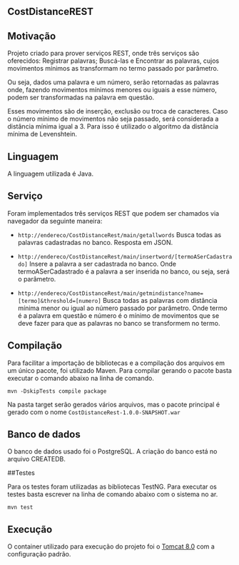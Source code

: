 ## CostDistanceREST

## Motivação

Projeto criado para prover serviços REST, onde três serviços são oferecidos:
	Registrar palavras;
	Buscá-las e
	Encontrar as palavras, cujos movimentos mínimos as transformam no termo passado por parâmetro.
	
Ou seja, dados uma palavra e um número, serão retornadas as  palavras onde, fazendo movimentos mínimos menores ou iguais a esse número, podem ser transformadas na palavra em questão.
 
Esses movimentos são de inserção, exclusão ou troca de caracteres.
Caso o número mínimo de movimentos não seja passado, será considerada a distância mínima igual a 3.
Para isso é utilizado o algoritmo da distância mínima de Levenshtein.

## Linguagem

A linguagem utilizada é Java.

## Serviço

Foram implementados três serviços REST que podem ser chamados via navegador da seguinte maneira:

* `http://endereco/CostDistanceRest/main/getallwords`
Busca todas as palavras cadastradas no banco. Resposta em JSON.

* `http://endereco/CostDistanceRest/main/insertword/[termoASerCadastrado]`
Insere a palavra a ser cadastrada no banco. Onde termoASerCadastrado é a palavra a ser inserida no banco, ou seja, será o parâmetro.

* `http://endereco/CostDistanceRest/main/getmindistance?name=[termo]&threshold=[numero]`
Busca todas as palavras com distância mínima menor ou igual ao número passado por parâmetro.
Onde termo é a palavra em questão e número é o mínimo de movimentos que se deve fazer para que as palavras no banco se transformem no termo.

## Compilação

Para facilitar a importação de bibliotecas e a compilação dos arquivos em um único pacote, foi utilizado Maven.
Para compilar gerando o pacote basta executar o comando abaixo na linha de comando.

```mvn -DskipTests compile package```

Na pasta target serão gerados vários arquivos, mas o pacote principal é gerado com o nome `CostDistanceRest-1.0.0-SNAPSHOT.war`

## Banco de dados

O banco de dados usado foi o PostgreSQL.
A criação do banco está no arquivo CREATEDB.


##Testes

Para os testes foram utilizadas as bibliotecas TestNG.
Para executar os testes basta escrever na linha de comando abaixo com o sistema no ar.

 ```mvn test```


## Execução

O container utilizado para execução do projeto foi o [Tomcat 8.0](http://tomcat.apache.org/download-80.cgi) com a configuração padrão.
